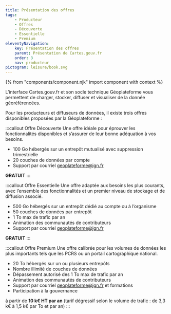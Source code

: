 ```yaml
---
title: Présentation des offres
tags:
    - Producteur
    - Offres
    - Découverte
    - Essentielle
    - Premium
eleventyNavigation:
    key: Présentation des offres
    parent: Présentation de Cartes.gouv.fr
    order: 3
    nav: producteur
pictogram: leisure/book.svg
---
```


{% from "components/component.njk" import component with context %}

L’interface Cartes.gouv.fr et son socle technique Géoplateforme vous permettent de charger, stocker, diffuser et visualiser de la donnée géoréférencées.

Pour les producteurs et diffuseurs de données, il existe trois offres disponibles proposées par la Géoplateforme :

:::callout Offre Découverte
Une offre idéale pour éprouver les fonctionnalités disponibles et s’assurer de leur bonne adéquation à vos besoins.

- 100 Go hébergés sur un entrepôt mutualisé avec suppression trimestrielle
- 20 couches de données par compte
- Support par courriel [geoplateforme@ign.fr](mailto:geoplateforme@ign.fr)

**GRATUIT**
:::

:::callout Offre Essentielle
Une offre adaptée aux besoins les plus courants, avec l’ensemble des fonctionnalités et un premier niveau de stockage et de diffusion associé.

- 500 Go hébergés sur un entrepôt dédié au compte ou à l’organisme
- 50 couches de données par entrepôt
- 1 To max de trafic par an
- Animation des communautés de contributeurs
- Support par courriel [geoplateforme@ign.fr](mailto:geoplateforme@ign.fr)

**GRATUIT**
:::

:::callout Offre Premium
Une offre calibrée pour les volumes de données les plus importants tels que les PCRS ou un portail cartographique national.

- 20 To hébergés sur un ou plusieurs entrepôts
- Nombre illimité de couches de données
- Dépassement autorisé des 1 To max de trafic par an
- Animation des communautés de contributeurs
- Support par courriel [geoplateforme@ign.fr](mailto:geoplateforme@ign.fr) et formations
- Participation à la gouvernance

à partir de **10 k€ HT par an** (tarif dégressif selon le volume de trafic : de 3,3 k€ à 1,5 k€ par To et par an)
:::

